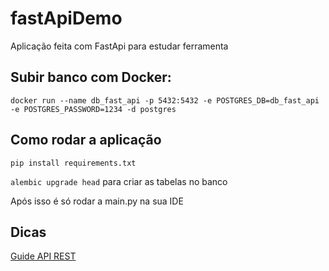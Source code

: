 # fastApiDemo
Aplicação feita com FastApi para estudar ferramenta


## Subir banco com Docker:

`docker run --name db_fast_api -p 5432:5432 -e POSTGRES_DB=db_fast_api -e POSTGRES_PASSWORD=1234 -d postgres`

## Como rodar a aplicação
`pip install requirements.txt` 

`alembic upgrade head` para criar as tabelas no banco


Após isso é só rodar a main.py na sua IDE


## Dicas
[Guide API REST](https://github.com/NationalBankBelgium/REST-API-Design-Guide/wiki/CRUD-Delete-Single-item)
